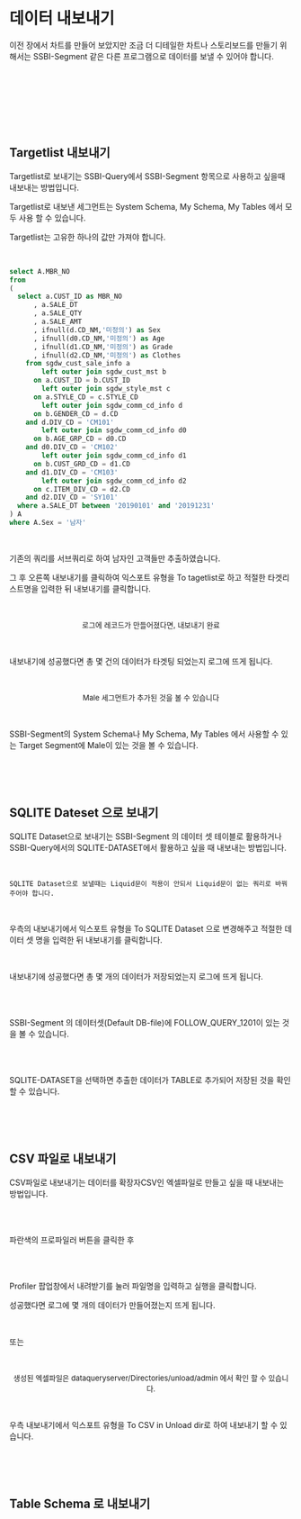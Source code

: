 
# 데이터 내보내기

이전 장에서 차트를 만들어 보았지만 조금 더 디테일한 차트나 스토리보드를 만들기 위해서는 SSBI-Segment 같은 다른 프로그램으로 데이터를 보낼 수 있어야 합니다.

<br><br><br><br><br><br>

## Targetlist 내보내기

Targetlist로 보내기는 SSBI-Query에서 SSBI-Segment 항목으로 사용하고 싶을때 내보내는 방법입니다.

Targetlist로 내보낸 세그먼트는 System Schema, My Schema, My Tables 에서 모두 사용 할 수 있습니다.

Targetlist는 고유한 하나의 값만 가져야 합니다.

<br>

~~~sql
select A.MBR_NO
from
(
  select a.CUST_ID as MBR_NO
      , a.SALE_DT
      , a.SALE_QTY
      , a.SALE_AMT
      , ifnull(d.CD_NM,'미정의') as Sex
      , ifnull(d0.CD_NM,'미정의') as Age
      , ifnull(d1.CD_NM,'미정의') as Grade
      , ifnull(d2.CD_NM,'미정의') as Clothes
    from sgdw_cust_sale_info a
        left outer join sgdw_cust_mst b
      on a.CUST_ID = b.CUST_ID
        left outer join sgdw_style_mst c
      on a.STYLE_CD = c.STYLE_CD
        left outer join sgdw_comm_cd_info d
      on b.GENDER_CD = d.CD
    and d.DIV_CD = 'CM101'
        left outer join sgdw_comm_cd_info d0
      on b.AGE_GRP_CD = d0.CD
    and d0.DIV_CD = 'CM102'
        left outer join sgdw_comm_cd_info d1
      on b.CUST_GRD_CD = d1.CD
    and d1.DIV_CD = 'CM103'
        left outer join sgdw_comm_cd_info d2
      on c.ITEM_DIV_CD = d2.CD
    and d2.DIV_CD = 'SY101'
  where a.SALE_DT between '20190101' and '20191231'
) A
where A.Sex = '남자'
~~~

<br>

기존의 쿼리를 서브쿼리로 하여 남자인 고객들만 추출하였습니다.

그 후 오른쪽 내보내기를 클릭하여 익스포트 유형을 To tagetlist로 하고 적절한 타겟리스트명을 입력한 뒤 내보내기를 클릭합니다.

<br>

<p align="center"><font size="2m">로그에 레코드가 만들어졌다면, 내보내기 완료</font></p>

<br>

내보내기에 성공했다면 총 몇 건의 데이터가 타겟팅 되었는지 로그에 뜨게 됩니다.

<br>

<p align="center"><font size="2m">Male 세그먼트가 추가된 것을 볼 수 있습니다</font></p>

<br>

SSBI-Segment의 System Schema나 My Schema, My Tables 에서 사용할 수 있는 Target Segment에 Male이 있는 것을 볼 수 있습니다.

<br><br><br>

## SQLITE Dateset 으로 보내기

SQLITE Dataset으로 보내기는 SSBI-Segment 의 데이터 셋 테이블로 활용하거나 SSBI-Query에서의 SQLITE-DATASET에서 활용하고 싶을 때 내보내는 방법입니다.  

<br>

```warning
SQLITE Dataset으로 보낼때는 Liquid문이 적용이 안되서 Liquid문이 없는 쿼리로 바꿔주어야 합니다.
```

<br>

우측의 내보내기에서 익스포트 유형을 To SQLITE Dataset 으로 변경해주고 적절한 데이터 셋 명을 입력한 뒤 내보내기를 클릭합니다.


<br>

내보내기에 성공했다면 총 몇 개의 데이터가 저장되었는지 로그에 뜨게 됩니다.

<br>


<br>

SSBI-Segment 의 데이터셋(Default DB-file)에 FOLLOW_QUERY_1201이 있는 것을 볼 수 있습니다.

<br>


<br>

SQLITE-DATASET을 선택하면 추출한 데이터가 TABLE로 추가되어 저장된 것을 확인 할 수 있습니다.

<br><br><br>

## CSV 파일로 내보내기

CSV파일로 내보내기는 데이터를 확장자CSV인 엑셀파일로 만들고 싶을 때 내보내는 방법입니다.

<br>


<br>

파란색의 프로파일러 버튼을 클릭한 후

<br>


<br>

Profiler 팝업창에서 내려받기를 눌러 파일명을 입력하고 실행을 클릭합니다.

성공했다면 로그에 몇 개의 데이터가 만들어졌는지 뜨게 됩니다.

<br>

또는

<br>


<p align="center"><font size="2m">생성된 엑셀파일은 dataqueryserver/Directories/unload/admin 에서 확인 할 수 있습니다.</font></p>

<br>

우측 내보내기에서 익스포트 유형을 To CSV in Unload dir로 하여 내보내기 할 수 있습니다.

<br><br><br>

## Table Schema 로 내보내기

